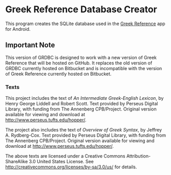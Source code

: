 # Greek Reference Database Creator

This program creates the SQLite database used in the [Greek Reference][] app for Android.

## Important Note

This version of GRDBC is designed to work with a new version of Greek Reference that will be hosted on GitHub. It replaces the old version of GRDBC currently hosted on Bitbucket and is incompatible with the version of Greek Reference currently hosted on Bitbucket.

[Greek Reference]: https://github.com/blinskey/greek-reference

### Texts ###

This project includes the text of _An Intermediate Greek-English Lexicon_, by Henry George Liddell
and Robert Scott. Text provided by Perseus Digital Library, with funding from The Annenberg
CPB/Project. Original version available for viewing and download at
http://www.perseus.tufts.edu/hopper/.

The project also includes the text of _Overview of Greek Syntax_, by Jeffrey A. Rydberg-Cox. Text
provided by Perseus Digital Library, with funding from The Annenberg CPB/Project. Original version
available for viewing and download at http://www.perseus.tufts.edu/hopper/.

The above texts are licensed under a Creative Commons Attribution-ShareAlike 3.0 United States
License. See http://creativecommons.org/licenses/by-sa/3.0/us/ for details.